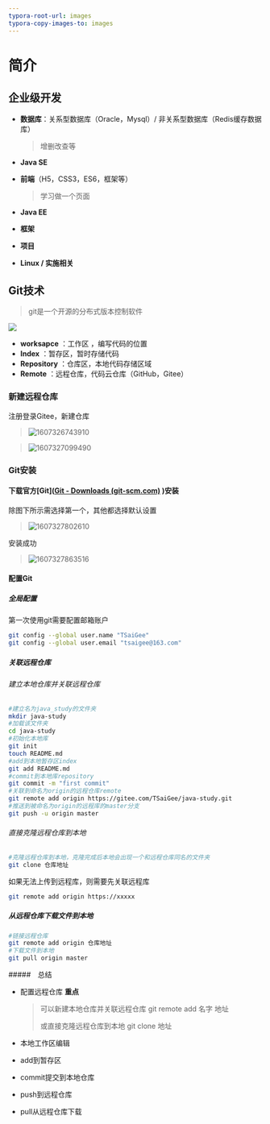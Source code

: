 ```yaml
---
typora-root-url: images
typora-copy-images-to: images
---
```


# 简介

## 企业级开发

+ **数据库**：关系型数据库（Oracle，Mysql）/  非关系型数据库（Redis缓存数据库）

  > 增删改查等

+ **Java SE**

+ **前端**（H5，CSS3，ES6，框架等）

  > 学习做一个页面

+ **Java EE** 

+ **框架** 

+ **项目** 

+ **Linux / 实施相关** 



## Git技术

> git是一个开源的分布式版本控制软件

![](/13614469-122ef2c843d4edb7.webp)

+ **worksapce** ：工作区  ，编写代码的位置
+ **Index** ：暂存区，暂时存储代码
+ **Repository** ：仓库区，本地代码存储区域
+ **Remote** ：远程仓库，代码云仓库（GitHub，Gitee）

### 新建远程仓库

注册登录Gitee，新建仓库

> ![1607326743910](/1607326743910.png)

> ![1607327099490](/1607327099490.png)

### Git安装

#### 下载官方[Git]([Git - Downloads (git-scm.com)](https://git-scm.com/downloads) )安装

除图下所示需选择第一个，其他都选择默认设置 

> ![1607327802610](/1607327802610.png)[]()

安装成功

> ![1607327863516](/1607327863516.png)

#### 配置Git

##### 全局配置

第一次使用git需要配置邮箱账户

```bash
git config --global user.name "TSaiGee"
git config --global user.email "tsaigee@163.com"
```

##### 关联远程仓库 

###### 建立本地仓库并关联远程仓库

```bash
#建立名为java_study的文件夹
mkdir java-study
#加载该文件夹
cd java-study
#初始化本地库
git init
touch README.md
#add到本地暂存区index
git add README.md
#commit到本地库repository
git commit -m "first commit"
#关联到命名为origin的远程仓库remote
git remote add origin https://gitee.com/TSaiGee/java-study.git
#推送到被命名为origin的远程库的master分支
git push -u origin master
```

###### 直接克隆远程仓库到本地

```bash
#克隆远程仓库到本地，克隆完成后本地会出现一个和远程仓库同名的文件夹
git clone 仓库地址
```

如果无法上传到远程库，则需要先关联远程库

```bash
git remote add origin https://xxxxx
```

##### 从远程仓库下载文件到本地

```bash
#链接远程仓库
git remote add origin 仓库地址
#下载文件到本地
git pull origin master
```

#####　总结

+ 配置远程仓库 **重点** 

  > 可以新建本地仓库并关联远程仓库  git remote add 名字 地址
  >
  > 或直接克隆远程仓库到本地             git clone  地址

  

+ 本地工作区编辑

+ add到暂存区

+ commit提交到本地仓库

+ push到远程仓库

+ pull从远程仓库下载